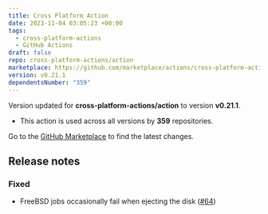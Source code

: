 ```yaml
---
title: Cross Platform Action
date: 2023-11-04 03:05:23 +00:00
tags:
  - cross-platform-actions
  - GitHub Actions
draft: false
repo: cross-platform-actions/action
marketplace: https://github.com/marketplace/actions/cross-platform-action
version: v0.21.1
dependentsNumber: "359"
---
```



Version updated for **cross-platform-actions/action** to version **v0.21.1**.
- This action is used across all versions by **359** repositories.

Go to the [GitHub Marketplace](https://github.com/marketplace/actions/cross-platform-action) to find the latest changes.

## Release notes

### Fixed
- FreeBSD jobs occasionally fail when ejecting the disk ([#64](https://github.com/cross-platform-actions/action/issues/64))

